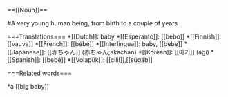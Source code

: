 ==[[Noun]]==

#A very young human being, from birth to a couple of years

===Translations===
*[[Dutch]]: baby
*[[Esperanto]]: [[bebo]]
*[[Finnish]]: [[vauva]]
*[[French]]: [[bébé]]
*[[Interlingua]]: baby, [[bebe]]
*[[Japanese]]: [[赤ちゃん]] (赤ちゃん;akachan)
*[[Korean]]: [[아기]] (agi)
*[[Spanish]]: [[bebé]]
*[[Volapük]]: [[cilil]],[[sügäb]]

===Related words===

*a [[big baby]]